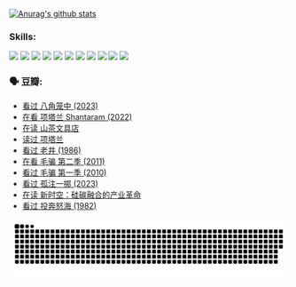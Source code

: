 
[![Anurag's github stats](https://github-readme-stats.vercel.app/api?username=w940853815)](https://github.com/anuraghazra/github-readme-stats)

### Skills:

<code><img height="32" src="https://cdn.jsdelivr.net/npm/simple-icons@v5/icons/python.svg"></code>
<code><img height="32" src="https://cdn.jsdelivr.net/npm/simple-icons@v5/icons/javascript.svg"></code>
<code><img height="32" src="https://cdn.jsdelivr.net/npm/simple-icons@v5/icons/django.svg"></code>
<code><img height="32" src="https://cdn.jsdelivr.net/npm/simple-icons@v5/icons/flask.svg"></code>
<code><img height="32" src="https://cdn.jsdelivr.net/npm/simple-icons@v5/icons/vuetify.svg"></code>
<code><img height="32" src="https://cdn.jsdelivr.net/npm/simple-icons@v5/icons/git.svg"></code>
<code><img height="32" src="https://cdn.jsdelivr.net/npm/simple-icons@v5/icons/docker.svg"></code>
<code><img height="32" src="https://cdn.jsdelivr.net/npm/simple-icons@v5/icons/postgresql.svg"></code>
<code><img height="32" src="https://cdn.jsdelivr.net/npm/simple-icons@v5/icons/elasticsearch.svg"></code>
<code><img height="32" src="https://cdn.jsdelivr.net/npm/simple-icons@v5/icons/macos.svg"></code>
<code><img height="32" src="https://cdn.jsdelivr.net/npm/simple-icons@v5/icons/linux.svg"></code>

### 🗣 豆瓣:

<!-- DOUBAN-ACTIVITIES:START -->
- [看过 八角笼中‎ (2023)](https://www.douban.com/people/136069238/status/4367541707/?_i=94485024)
- [在看 项塔兰 Shantaram‎ (2022)](https://www.douban.com/people/136069238/status/4365497032/?_i=94485024)
- [在读 山茶文具店](https://www.douban.com/people/136069238/status/4364620725/?_i=94485024)
- [读过 项塔兰](https://www.douban.com/people/136069238/status/4364620288/?_i=94485024)
- [看过 老井‎ (1986)](https://www.douban.com/people/136069238/status/4362366672/?_i=94485024)
- [在看 毛骗 第二季‎ (2011)](https://www.douban.com/people/136069238/status/4355752869/?_i=94485024)
- [看过 毛骗 第一季‎ (2010)](https://www.douban.com/people/136069238/status/4355752667/?_i=94485024)
- [看过 孤注一掷‎ (2023)](https://www.douban.com/people/136069238/status/4354774568/?_i=94485024)
- [在读 新时空：硅碳融合的产业革命](https://www.douban.com/people/136069238/status/4348545149/?_i=94485024)
- [看过 投奔怒海‎ (1982)](https://www.douban.com/people/136069238/status/4336696255/?_i=94485024)
<!-- DOUBAN-ACTIVITIES:END -->


![Snake animation](https://raw.githubusercontent.com/w940853815/w940853815/output/github-contribution-grid-snake.svg)

<!--
**w940853815/w940853815** is a ✨ _special_ ✨ repository because its `README.md` (this file) appears on your GitHub profile.

Here are some ideas to get you started:

- 🔭 I’m currently working on ...
- 🌱 I’m currently learning ...
- 👯 I’m looking to collaborate on ...
- 🤔 I’m looking for help with ...
- 💬 Ask me about ...
- 📫 How to reach me: ...
- 😄 Pronouns: ...
- ⚡ Fun fact: ...
-->
